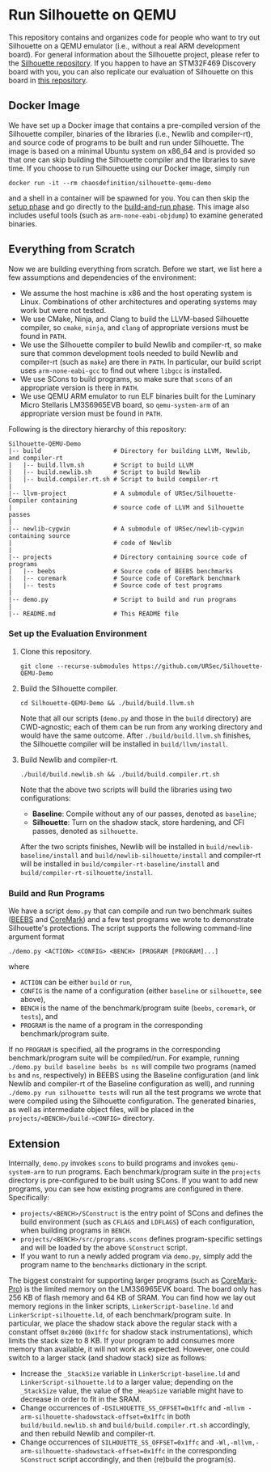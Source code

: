 # Run Silhouette on QEMU

This repository contains and organizes code for people who want to try out
Silhouette on a QEMU emulator (i.e., without a real ARM development board).
For general information about the Silhouette project, please refer to the
[Silhouette repository](https://github.com/URSec/Silhouette).  If you happen to
have an STM32F469 Discovery board with you, you can also replicate our
evaluation of Silhouette on this board in
[this repository](https://github.com/URSec/Silhouette-Evaluation).

## Docker Image

We have set up a Docker image that contains a pre-compiled version of the
Silhouette compiler, binaries of the libraries (i.e., Newlib and compiler-rt),
and source code of programs to be built and run under Silhouette.  The image is
based on a minimal Ubuntu system on x86_64 and is provided so that one can skip
building the Silhouette compiler and the libraries to save time.  If you choose
to run Silhouette using our Docker image, simply run
```shell
docker run -it --rm chaosdefinition/silhouette-qemu-demo
```
and a shell in a container will be spawned for you.  You can then skip the
[setup phase](#set-up-the-evaluation-environment) and go directly to the
[build-and-run phase](#build-and-run-programs).  This image also includes
useful tools (such as `arm-none-eabi-objdump`) to examine generated binaries.

## Everything from Scratch

Now we are building everything from scratch.  Before we start, we list here a
few assumptions and dependencies of the environment:

- We assume the host machine is x86 and the host operating system is Linux.
  Combinations of other architectures and operating systems may work but were
  not tested.
- We use CMake, Ninja, and Clang to build the LLVM-based Silhouette compiler,
  so `cmake`, `ninja`, and `clang` of appropriate versions must be found in
  `PATH`.
- We use the Silhouette compiler to build Newlib and compiler-rt, so make sure
  that common development tools needed to build Newlib and compiler-rt (such as
  `make`) are there in `PATH`.  In particular, our build script uses
  `arm-none-eabi-gcc` to find out where `libgcc` is installed.
- We use SCons to build programs, so make sure that `scons` of an appropriate
  version is there in `PATH`.
- We use QEMU ARM emulator to run ELF binaries built for the Luminary Micro
  Stellaris LM3S6965EVB board, so `qemu-system-arm` of an appropriate version
  must be found in `PATH`.

Following is the directory hierarchy of this repository:

```shell
Silhouette-QEMU-Demo
|-- build                    # Directory for building LLVM, Newlib, and compiler-rt
|   |-- build.llvm.sh        # Script to build LLVM
|   |-- build.newlib.sh      # Script to build Newlib
|   |-- build.compiler.rt.sh # Script to build compiler-rt
|
|-- llvm-project             # A submodule of URSec/Silhouette-Compiler containing
|                            # source code of LLVM and Silhouette passes
|
|-- newlib-cygwin            # A submodule of URSec/newlib-cygwin containing source
|                            # code of Newlib
|
|-- projects                 # Directory containing source code of programs
|   |-- beebs                # Source code of BEEBS benchmarks
|   |-- coremark             # Source code of CoreMark benchmark
|   |-- tests                # Source code of test programs
|
|-- demo.py                  # Script to build and run programs
|
|-- README.md                # This README file
```

### Set up the Evaluation Environment

1. Clone this repository.
   ```shell
   git clone --recurse-submodules https://github.com/URSec/Silhouette-QEMU-Demo
   ```
2. Build the Silhouette compiler.
   ```shell
   cd Silhouette-QEMU-Demo && ./build/build.llvm.sh
   ```
   Note that all our scripts (`demo.py` and those in the `build` directory) are
   CWD-agnostic; each of them can be run from any working directory and would
   have the same outcome.  After `./build/build.llvm.sh` finishes, the
   Silhouette compiler will be installed in `build/llvm/install`.
3. Build Newlib and compiler-rt.
   ```shell
   ./build/build.newlib.sh && ./build/build.compiler.rt.sh
   ```
   Note that the above two scripts will build the libraries using two
   configurations:
   - **Baseline**: Compile without any of our passes, denoted as `baseline`;
   - **Silhouette**: Turn on the shadow stack, store hardening, and CFI passes,
     denoted as `silhouette`.

   After the two scripts finishes, Newlib will be installed in
   `build/newlib-baseline/install` and `build/newlib-silhouette/install` and
   compiler-rt will be installed in `build/compiler-rt-baseline/install` and
   `build/compiler-rt-silhouette/install`.

### Build and Run Programs

We have a script `demo.py` that can compile and run two benchmark suites
([BEEBS](https://beebs.mageec.org) and
[CoreMark](https://www.eembc.org/coremark)) and a few test programs we wrote to
demonstrate Silhouette's protections.  The script supports the following
command-line argument format
```shell
./demo.py <ACTION> <CONFIG> <BENCH> [PROGRAM [PROGRAM]...]
```
where
- `ACTION` can be either `build` or `run`,
- `CONFIG` is the name of a configuration (either `baseline` or `silhouette`,
  see above),
- `BENCH` is the name of the benchmark/program suite (`beebs`, `coremark`, or
  `tests`), and
- `PROGRAM` is the name of a program in the corresponding benchmark/program
  suite.

If no `PROGRAM` is specified, all the programs in the corresponding
benchmark/program suite will be compiled/run.  For example, running
`./demo.py build baseline beebs bs ns` will compile two programs (named `bs`
and `ns`, respectively) in BEEBS using the Baseline configuration (and link
Newlib and compiler-rt of the Baseline configuration as well), and running
`./demo.py run silhouette tests` will run all the test programs we wrote that
were compiled using the Silhouette configuration.  The generated binaries, as
well as intermediate object files, will be placed in the
`projects/<BENCH>/build-<CONFIG>` directory.

## Extension

Internally, `demo.py` invokes `scons` to build programs and invokes
`qemu-system-arm` to run programs.  Each benchmark/program suite in the
`projects` directory is pre-configured to be built using SCons.  If you want to
add new programs, you can see how existing programs are configured in there.
Specifically:
- `projects/<BENCH>/SConstruct` is the entry point of SCons and defines the
  build environment (such as `CFLAGS` and `LDFLAGS`) of each configuration,
  when building programs in `BENCH`.
- `projects/<BENCH>/src/programs.scons` defines program-specific settings and
  will be loaded by the above `SConstruct` script.
- If you want to run a newly added program via `demo.py`, simply add the
  program name to the `benchmarks` dictionary in the script.

The biggest constraint for supporting larger programs (such as
[CoreMark-Pro](https://www.eembc.org/coremark-pro)) is the limited memory on
the LM3S6965EVK board.  The board only has 256 KB of flash memory and 64 KB of
SRAM.  You can find how we lay out memory regions in the linker scripts,
`LinkerScript-baseline.ld` and `LinkerScript-silhouette.ld`, of each
benchmark/program suite.  In particular, we place the shadow stack above the
regular stack with a constant offset `0x2000` (`0x1ffc` for shadow stack
instrumentations), which limits the stack size to 8 KB.  If your program to add
consumes more memory than available, it will not work as expected.  However,
one could switch to a larger stack (and shadow stack) size as follows:
- Increase the `_StackSize` variable in `LinkerScript-baseline.ld` and
  `LinkerScript-silhouette.ld` to a larger value; depending on the `_StackSize`
  value, the value of the `_HeapSize` variable might have to decrease in order
  to fit in the SRAM.
- Change occurrences of `-DSILHOUETTE_SS_OFFSET=0x1ffc` and
  `-mllvm -arm-silhouette-shadowstack-offset=0x1ffc` in both
  `build/build.newlib.sh` and `build/build.compiler.rt.sh` accordingly, and
  then rebuild Newlib and compiler-rt.
- Change occurrences of `SILHOUETTE_SS_OFFSET=0x1ffc` and
  `-Wl,-mllvm,-arm-silhouette-shadowstack-offset=0x1ffc` in the corresponding
  `SConstruct` script accordingly, and then (re)build the program(s).
